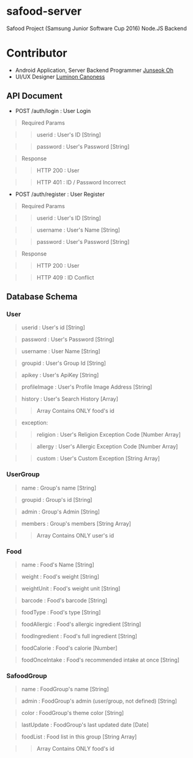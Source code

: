 # safood-server

Safood Project (Samsung Junior Software Cup 2016) Node.JS Backend

# Contributor

* Android Application, Server Backend Programmer [Junseok Oh](http://github.com/kotohana5706)
* UI/UX Designer [Luminon Canoness](http://github.com/Luminon)

## API Document

* POST /auth/login : User Login

> Required Params

>> userid : User's ID [String]

>> password : User's Password [String]

> Response

>> HTTP 200 : User

>> HTTP 401 : ID / Password Incorrect

* POST /auth/register : User Register

> Required Params

>> userid : User's ID [String]

>> username : User's Name [String]

>> password : User's Password [String]

> Response

>> HTTP 200 : User

>> HTTP 409 : ID Conflict

## Database Schema

### User

> userid : User's id [String]

> password : User's Password [String]

> username : User Name [String]

> groupid : User's Group Id [String]

> apikey : User's ApiKey [String]

> profileImage : User's Profile Image Address [String]

> history : User's Search History [Array]

>> Array Contains ONLY food's id

> exception: 

>> religion : User's Religion Exception Code [Number Array]
    
>> allergy : User's Allergic Exception Code [Number Array]
    
>> custom : User's Custom Exception [String Array]
    

### UserGroup

> name : Group's name [String]

> groupid : Group's id [String]

> admin : Group's Admin [String]

> members : Group's members [String Array]

>> Array Contains ONLY user's id


### Food

> name : Food's Name [String]

> weight : Food's weight [String]

> weightUnit : Food's weight unit [String]

> barcode : Food's barcode [String]

> foodType : Food's type [String]

> foodAllergic : Food's allergic ingredient [String]

> foodIngredient : Food's full ingredient [String]

> foodCalorie : Food's calorie [Number]

> foodOnceIntake : Food's recommended intake at once [String]

### SafoodGroup

> name : FoodGroup's name [String]

> admin : FoodGroup's admin (user/group, not defined) [String]

> color : FoodGroup's theme color [String]

> lastUpdate : FoodGroup's last updated date [Date]

> foodList : Food list in this group [String Array]

>> Array Contains ONLY food's id
